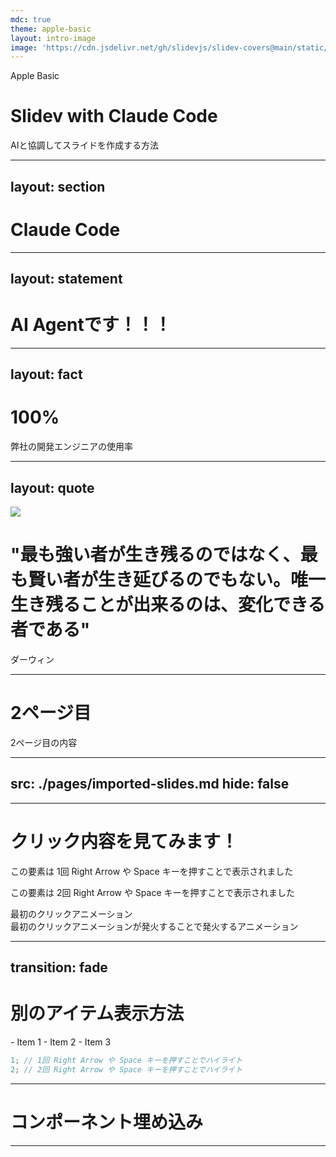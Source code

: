 ```yaml
---
mdc: true
theme: apple-basic
layout: intro-image
image: 'https://cdn.jsdelivr.net/gh/slidevjs/slidev-covers@main/static/Afyjbfs1rKI.webp'
---
```


<div class="absolute top-10 shadow">
  <span class="font-700">
    Apple Basic
  </span>
</div>

<div class="absolute bottom-10">
  <h1>Slidev with Claude Code</h1>
  <p>AIと協調してスライドを作成する方法</p>
</div>

---
layout: section
---

# Claude Code

---
layout: statement
---

# AI Agentです！！！

---
layout: fact
---

# 100%
弊社の開発エンジニアの使用率

---
layout: quote
---

<div class="absolute inset-0 z-0">
  <img src="https://cdn.jsdelivr.net/gh/slidevjs/slidev-covers@main/static/fVBWN3_ST0E.webp" class="w-full h-full object-cover" />
  <div class="absolute inset-0 bg-black bg-opacity-30"></div>
</div>

<div class="relative z-10">
  <h1>"最も強い者が生き残るのではなく、最も賢い者が生き延びるのでもない。唯一生き残ることが出来るのは、変化できる者である"</h1>
  <p>ダーウィン</p>
</div>


---

# 2ページ目

2ページ目の内容

---
src: ./pages/imported-slides.md
hide: false
---

---

# クリック内容を見てみます！

<v-click>
   <p>この要素は 1回 Right Arrow や Space キーを押すことで表示されました</p>
</v-click>

<div v-click>
  <p>この要素は 2回 Right Arrow や Space キーを押すことで表示されました</p>
</div>

<div v-click>最初のクリックアニメーション</div> <!-- 1回 Right Arrow や Space キーを押すことで表示 -->
<div v-after>最初のクリックアニメーションが発火することで発火するアニメーション</div> <!-- 1回 Right Arrow や Space キーを押すことで表示（上と同タイミング） -->

---
transition: fade
---

# 別のアイテム表示方法

<v-clicks>
- Item 1
- Item 2
- Item 3
</v-clicks>

```js {none|1|2}
1; // 1回 Right Arrow や Space キーを押すことでハイライト
2; // 2回 Right Arrow や Space キーを押すことでハイライト
```

---

# コンポーネント埋め込み

<Counter :count="10" m="t-4" />

<MyComponent />

---

